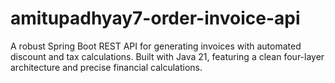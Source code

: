 # amitupadhyay7-order-invoice-api
A robust Spring Boot REST API for generating invoices with automated discount and tax calculations. Built with Java 21, featuring a clean four-layer architecture and precise financial calculations.
